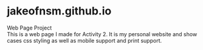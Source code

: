 # jakeofnsm.github.io
Web Page Project  
This is a web page I made for Activity 2. It is my personal website and show cases css styling as well as mobile support and print support.
